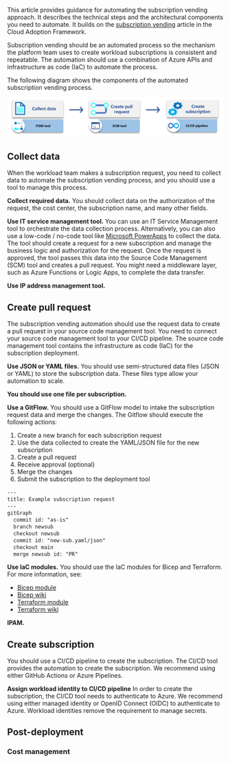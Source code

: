 This article provides guidance for automating the subscription vending approach. It describes the technical steps and the architectural components you need to automate. It builds on the [subscription vending](/azure/cloud-adoption-framework/ready/landing-zone/design-area/subscription-vending) article in the Cloud Adoption Framework.

Subscription vending should be an automated process so the mechanism the platform team uses to create workload subscriptions is consistent and repeatable. The automation should use a combination of Azure APIs and infrastructure as code (IaC) to automate the process.

The following diagram shows the components of the automated subscription vending process.

[![Diagram showing the components of the subscription vending approach.](images/sub-vending.png)](images/sub-vending.png)

## Collect data

When the workload team makes a subscription request, you need to collect data to automate the subscription vending process, and you should use a tool to manage this process.

**Collect required data.** You should collect data on the authorization of the request, the cost center, the subscription name, and many other fields.

**Use IT service management tool.** You can use an IT Service Management tool to orchestrate the data collection process. Alternatively, you can also use a low-code / no-code tool like [Microsoft PowerApps](https://powerapps.microsoft.com/) to collect the data. The tool should create a request for a new subscription and manage the business logic and authorization for the request. Once the request is approved, the tool passes this data into the Source Code Management (SCM) tool and creates a pull request. You might need a middleware layer, such as Azure Functions or Logic Apps, to complete the data transfer.

**Use IP address management tool.**

## Create pull request

The subscription vending automation should use the request data to create a pull request in your source code management tool. You need to connect your source code management tool to your CI/CD pipeline. The source code management tool contains the infrastructure as code (IaC) for the subscription deployment.

**Use JSON or YAML files.** You should use semi-structured data files
(JSON or YAML) to store the subscription data. These files type allow your automation to scale.

**You should use one file per subscription.**

**Use a GitFlow.** You should use a GitFlow model to intake the subscription request data and merge the changes. The Gitflow should execute the following actions:

1. Create a new branch for each subscription request
1. Use the data collected to create the YAML/JSON file for the new subscription
1. Create a pull request
1. Receive approval (optional)
1. Merge the changes
1. Submit the subscription to the deployment tool

```mermaid
---
title: Example subscription request
---
gitGraph
  commit id: "as-is"
  branch newsub
  checkout newsub
  commit id: "new-sub.yaml/json"
  checkout main
  merge newsub id: "PR"
```

**Use IaC modules.** You should use the IaC modules for Bicep and Terraform. For more information, see:

- [Bicep module](https://aka.ms/lz-vending/bicep)
- [Bicep wiki](https://github.com/Azure/bicep-lz-vending/wiki)
- [Terraform module](https://aka.ms/lz-vending/tf)
- [Terraform wiki](https://github.com/Azure/terraform-azurerm-lz-vending/wiki)

**IPAM.** 


## Create subscription

You should use a CI/CD pipeline to create the subscription. The CI/CD tool provides the automation to create the subscription. We recommend using either GitHub Actions or Azure Pipelines.

**Assign workload identity to CI/CD pipeline** In order to create the subscription, the CI/CD tool needs to authenticate to Azure. We recommend using either managed identity or OpenID Connect (OIDC) to authenticate to Azure. Workload identities remove the requirement to manage secrets.

## Post-deployment

### Cost management
